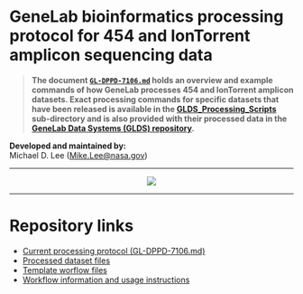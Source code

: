 # GeneLab bioinformatics processing protocol for 454 and IonTorrent amplicon sequencing data

> **The document [`GL-DPPD-7106.md`](GL-DPPD-7106.md) holds an overview and example commands of how GeneLab processes 454 and IonTorrent amplicon datasets. Exact processing commands for specific datasets that have been released is available in the [GLDS_Processing_Scripts](GLDS_Processing_Scripts) sub-directory and is also provided with their processed data in the [GeneLab Data Systems (GLDS) repository](https://genelab-data.ndc.nasa.gov/genelab/projects).**  

**Developed and maintained by:**  
Michael D. Lee (Mike.Lee@nasa.gov)

--- 

<p align="center">
<a href="../../images/GL-amplicon-overview.pdf"><img src="../../images/GL-amplicon-overview.png"></a>
</p>

--- 

# Repository links

* [Current processing protocol (GL-DPPD-7106.md)](GL-DPPD-7106.md)  
* [Processed dataset files](GLDS_Processing_Scripts)  
* [Template worflow files](workflow-template)  
* [Workflow information and usage instructions](workflow-usage.md)
